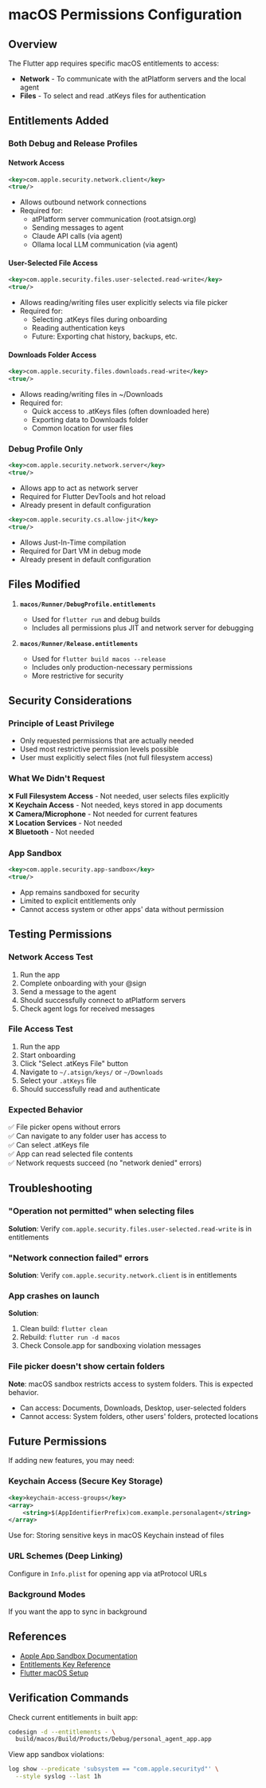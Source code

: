 # macOS Permissions Configuration

## Overview

The Flutter app requires specific macOS entitlements to access:
- **Network** - To communicate with the atPlatform servers and the local agent
- **Files** - To select and read .atKeys files for authentication

## Entitlements Added

### Both Debug and Release Profiles

#### Network Access
```xml
<key>com.apple.security.network.client</key>
<true/>
```
- Allows outbound network connections
- Required for:
  - atPlatform server communication (root.atsign.org)
  - Sending messages to agent
  - Claude API calls (via agent)
  - Ollama local LLM communication (via agent)

#### User-Selected File Access
```xml
<key>com.apple.security.files.user-selected.read-write</key>
<true/>
```
- Allows reading/writing files user explicitly selects via file picker
- Required for:
  - Selecting .atKeys files during onboarding
  - Reading authentication keys
  - Future: Exporting chat history, backups, etc.

#### Downloads Folder Access
```xml
<key>com.apple.security.files.downloads.read-write</key>
<true/>
```
- Allows reading/writing files in ~/Downloads
- Required for:
  - Quick access to .atKeys files (often downloaded here)
  - Exporting data to Downloads folder
  - Common location for user files

### Debug Profile Only

```xml
<key>com.apple.security.network.server</key>
<true/>
```
- Allows app to act as network server
- Required for Flutter DevTools and hot reload
- Already present in default configuration

```xml
<key>com.apple.security.cs.allow-jit</key>
<true/>
```
- Allows Just-In-Time compilation
- Required for Dart VM in debug mode
- Already present in default configuration

## Files Modified

1. **`macos/Runner/DebugProfile.entitlements`**
   - Used for `flutter run` and debug builds
   - Includes all permissions plus JIT and network server for debugging

2. **`macos/Runner/Release.entitlements`**
   - Used for `flutter build macos --release`
   - Includes only production-necessary permissions
   - More restrictive for security

## Security Considerations

### Principle of Least Privilege
- Only requested permissions that are actually needed
- Used most restrictive permission levels possible
- User must explicitly select files (not full filesystem access)

### What We Didn't Request
❌ **Full Filesystem Access** - Not needed, user selects files explicitly  
❌ **Keychain Access** - Not needed, keys stored in app documents  
❌ **Camera/Microphone** - Not needed for current features  
❌ **Location Services** - Not needed  
❌ **Bluetooth** - Not needed  

### App Sandbox
```xml
<key>com.apple.security.app-sandbox</key>
<true/>
```
- App remains sandboxed for security
- Limited to explicit entitlements only
- Cannot access system or other apps' data without permission

## Testing Permissions

### Network Access Test
1. Run the app
2. Complete onboarding with your @sign
3. Send a message to the agent
4. Should successfully connect to atPlatform servers
5. Check agent logs for received messages

### File Access Test
1. Run the app
2. Start onboarding
3. Click "Select .atKeys File" button
4. Navigate to `~/.atsign/keys/` or `~/Downloads`
5. Select your `.atKeys` file
6. Should successfully read and authenticate

### Expected Behavior
✅ File picker opens without errors  
✅ Can navigate to any folder user has access to  
✅ Can select .atKeys file  
✅ App can read selected file contents  
✅ Network requests succeed (no "network denied" errors)  

## Troubleshooting

### "Operation not permitted" when selecting files
**Solution**: Verify `com.apple.security.files.user-selected.read-write` is in entitlements

### "Network connection failed" errors
**Solution**: Verify `com.apple.security.network.client` is in entitlements

### App crashes on launch
**Solution**: 
1. Clean build: `flutter clean`
2. Rebuild: `flutter run -d macos`
3. Check Console.app for sandboxing violation messages

### File picker doesn't show certain folders
**Note**: macOS sandbox restricts access to system folders. This is expected behavior.
- Can access: Documents, Downloads, Desktop, user-selected folders
- Cannot access: System folders, other users' folders, protected locations

## Future Permissions

If adding new features, you may need:

### Keychain Access (Secure Key Storage)
```xml
<key>keychain-access-groups</key>
<array>
    <string>$(AppIdentifierPrefix)com.example.personalagent</string>
</array>
```
Use for: Storing sensitive keys in macOS Keychain instead of files

### URL Schemes (Deep Linking)
Configure in `Info.plist` for opening app via atProtocol URLs

### Background Modes
If you want the app to sync in background

## References

- [Apple App Sandbox Documentation](https://developer.apple.com/documentation/security/app_sandbox)
- [Entitlements Key Reference](https://developer.apple.com/documentation/bundleresources/entitlements)
- [Flutter macOS Setup](https://docs.flutter.dev/platform-integration/macos/building)

## Verification Commands

Check current entitlements in built app:
```bash
codesign -d --entitlements - \
  build/macos/Build/Products/Debug/personal_agent_app.app
```

View app sandbox violations:
```bash
log show --predicate 'subsystem == "com.apple.securityd"' \
  --style syslog --last 1h
```
